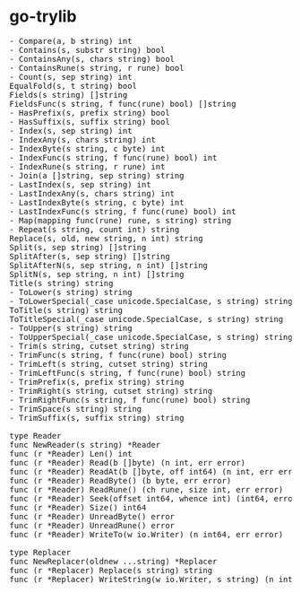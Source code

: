 # go-trylib

<pre>
- Compare(a, b string) int
- Contains(s, substr string) bool
- ContainsAny(s, chars string) bool
- ContainsRune(s string, r rune) bool
- Count(s, sep string) int
EqualFold(s, t string) bool
Fields(s string) []string
FieldsFunc(s string, f func(rune) bool) []string
- HasPrefix(s, prefix string) bool
- HasSuffix(s, suffix string) bool
- Index(s, sep string) int
- IndexAny(s, chars string) int
- IndexByte(s string, c byte) int
- IndexFunc(s string, f func(rune) bool) int
- IndexRune(s string, r rune) int
- Join(a []string, sep string) string
- LastIndex(s, sep string) int
- LastIndexAny(s, chars string) int
- LastIndexByte(s string, c byte) int
- LastIndexFunc(s string, f func(rune) bool) int
- Map(mapping func(rune) rune, s string) string
- Repeat(s string, count int) string
Replace(s, old, new string, n int) string
Split(s, sep string) []string
SplitAfter(s, sep string) []string
SplitAfterN(s, sep string, n int) []string
SplitN(s, sep string, n int) []string
Title(s string) string
- ToLower(s string) string
- ToLowerSpecial(_case unicode.SpecialCase, s string) string
ToTitle(s string) string
ToTitleSpecial(_case unicode.SpecialCase, s string) string
- ToUpper(s string) string
- ToUpperSpecial(_case unicode.SpecialCase, s string) string
- Trim(s string, cutset string) string
- TrimFunc(s string, f func(rune) bool) string
- TrimLeft(s string, cutset string) string
- TrimLeftFunc(s string, f func(rune) bool) string
- TrimPrefix(s, prefix string) string
- TrimRight(s string, cutset string) string
- TrimRightFunc(s string, f func(rune) bool) string
- TrimSpace(s string) string
- TrimSuffix(s, suffix string) string

type Reader
func NewReader(s string) *Reader
func (r *Reader) Len() int
func (r *Reader) Read(b []byte) (n int, err error)
func (r *Reader) ReadAt(b []byte, off int64) (n int, err error)
func (r *Reader) ReadByte() (b byte, err error)
func (r *Reader) ReadRune() (ch rune, size int, err error)
func (r *Reader) Seek(offset int64, whence int) (int64, error)
func (r *Reader) Size() int64
func (r *Reader) UnreadByte() error
func (r *Reader) UnreadRune() error
func (r *Reader) WriteTo(w io.Writer) (n int64, err error)

type Replacer
func NewReplacer(oldnew ...string) *Replacer
func (r *Replacer) Replace(s string) string
func (r *Replacer) WriteString(w io.Writer, s string) (n int, err error)
</pre>
